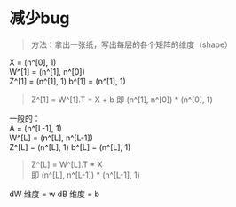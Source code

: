 # 减少bug
>方法：拿出一张纸，写出每层的各个矩阵的维度（shape）

X = (n^[0], 1)     
W^[1] = (n^[1], n^[0])  
Z^[1] = (n^[1], 1) 
b^[1] = (n^[1], 1) 
> Z^[1] = W^[1].T * X  + b
> 即 (n^[1], n^[0])   *   (n^[0], 1) 

一般的：   
A = (n^[L-1], 1)     
W^[L] = (n^[L], n^[L-1])  
Z^[L] = (n^[L], 1) 
b^[L] = (n^[L], 1) 
> Z^[L] = W^[L].T * X  
> 即 (n^[L], n^[L-1])   *   (n^[L-1], 1) 

dW 维度 = w
dB 维度 = b
